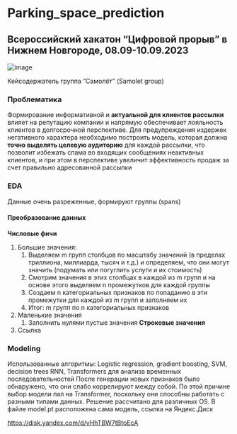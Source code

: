 # Parking_space_prediction
## Всероссийский хакатон “Цифровой прорыв” в Нижнем Новгороде, 08.09-10.09.2023
![image](https://github.com/aryana64/Parking_space_prediction/assets/112254501/f5ab509c-dfb4-4fd8-9e85-18cb53f169b4)

Кейсодержатель группа “Самолёт” (Samolet group)
### Проблематика 
Формирование информативной и **актуальной для клиентов рассылки** влияет на репутацию компании и напрямую обеспечивает лояльность клиентов в долгосрочной перспективе.
Для предупреждения издержек негативного характера необходимо построить модель, которая должна **точно выделять целевую аудиторию** для каждой рассылки, что позволит избежать спама во входящих сообщениях неактивных клиентов, и при этом в перспективе увеличит эффективность продаж за счет правильно адресованной рассылки
### EDA 
Данные очень разреженные, формируют группы (spans)
#### Преобразование данных 
**Числовые фичи**
1. Большие значения: 
    1. Выделяем m групп столбцов по масштабу значений (в пределах триллиона, миллиарда, тысяч и т.д.) и определяем, что они могут значить (подумать или погуглить услуги и их стоимость)
    2. Смотрим значения в этих столбцах в каждой из m групп и на основе этого выделяем n промежутков для каждой группы
    3. Создаем n категориальных признаков по попаданию в эти промежутки для каждой из m групп и заполняем их
    4. Итог: m групп по n категориальных признаков
2. Маленькие значения
    1. Заполнить нулями пустые значения
**Строковые значения**
1. Ссылка
### Modeling
Использованные алгоритмы:
Logistic regression, gradient boosting, SVM, decision trees
RNN, Transformers для анализа временных последовательностей
После генерации новых признаков было обнаружено, что они слабо коррелируют между собой. По этой причине выбор модели пал на Transformer, поскольку они способны работать с разными типами данных.
Решение рассчитано для различных OS.
В файле model.pt расположена сама модель, ссылка на Яндекс.Диск  

https://disk.yandex.com/d/vHhTBW7tBtoEcA  
